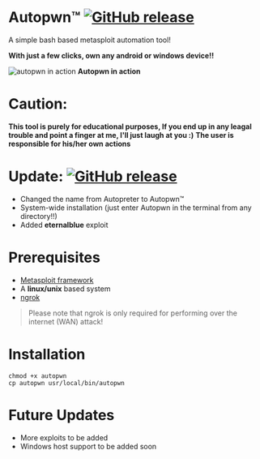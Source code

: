 # Autopwn™ [![GitHub release](https://img.shields.io/badge/Built--With-Swag-green.svg?style=flat-square?&colorA=e76b36&?&colorB=d55b33)]()
A simple bash based metasploit automation tool!

**With just a few clicks, own any android or windows device!!**

![autopwn in action](https://raw.githubusercontent.com/rpranshu/Autopwn/master/Autopwn.png)
**Autopwn in action**

# Caution:
**This tool is purely for educational purposes, If you end up in any leagal trouble and point a finger at me, I'll just laugh at you :)**
**The user is responsible for his/her own actions**
# Update:  [![GitHub release](https://img.shields.io/badge/Release-v2-green.svg?&colorA=024a70&?&colorB=0779b5)]()
- Changed the name from Autopreter to Autopwn™
- System-wide installation (just enter Autopwn in the terminal from any directory!!)
- Added **eternalblue** exploit
# Prerequisites
- [Metasploit framework](https://metasploit.help.rapid7.com/docs/installing-the-metasploit-framework)
- A **linux/unix** based system
- [ngrok](https://ngrok.com/) <br>
> Please note that ngrok is only required for performing over the internet (WAN) attack!
# Installation
```
chmod +x autopwn
cp autopwn usr/local/bin/autopwn
```
# Future Updates
- More exploits to be added
- Windows host support to be added soon

